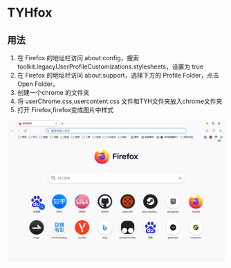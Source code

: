# TYHfox

## 用法

1. 在 Firefox 的地址栏访问 about:config，搜索 toolkit.legacyUserProfileCustomizations.stylesheets，设置为 true
2. 在 Firefox 的地址栏访问 about:support，选择下方的 Profile Folder，点击 Open Folder。
3. 创建一个chrome 的文件夹
4. 将 userChrome.css,usercontent.css 文件和TYH文件夹放入chrome文件夹
5. 打开 Firefox,firefox变成图片中样式

![firefox](img/firefox.png)
